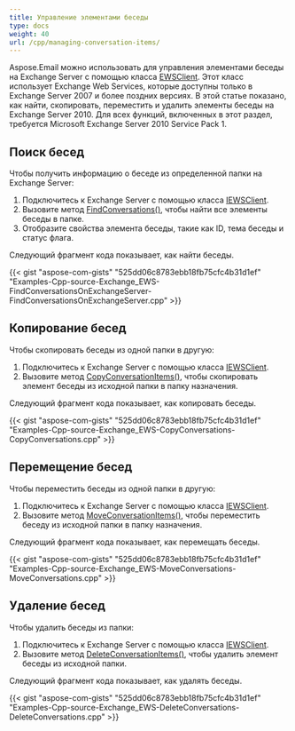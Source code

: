 ```yaml
---
title: Управление элементами беседы
type: docs
weight: 40
url: /cpp/managing-conversation-items/
---
```


Aspose.Email можно использовать для управления элементами беседы на Exchange Server с помощью класса [EWSClient](https://apireference.aspose.com/email/cpp/class/aspose.email.clients.exchange.web_service.e_w_s_client). Этот класс использует Exchange Web Services, которые доступны только в Exchange Server 2007 и более поздних версиях. В этой статье показано, как найти, скопировать, переместить и удалить элементы беседы на Exchange Server 2010. Для всех функций, включенных в этот раздел, требуется Microsoft Exchange Server 2010 Service Pack 1.
##  **Поиск бесед**
Чтобы получить информацию о беседе из определенной папки на Exchange Server:

1. Подключитесь к Exchange Server с помощью класса [IEWSClient](https://apireference.aspose.com/email/cpp/class/aspose.email.clients.exchange.web_service.i_e_w_s_client).
1. Вызовите метод [FindConversations()](https://apireference.aspose.com/email/cpp/class/aspose.email.clients.exchange.web_service.i_e_w_s_client), чтобы найти все элементы беседы в папке.
1. Отобразите свойства элемента беседы, такие как ID, тема беседы и статус флага.

Следующий фрагмент кода показывает, как найти беседы.

{{< gist "aspose-com-gists" "525dd06c8783ebb18fb75cfc4b31d1ef" "Examples-Cpp-source-Exchange_EWS-FindConversationsOnExchangeServer-FindConversationsOnExchangeServer.cpp" >}}
##  **Копирование бесед**
Чтобы скопировать беседы из одной папки в другую:

1. Подключитесь к Exchange Server с помощью класса [IEWSClient](https://apireference.aspose.com/email/cpp/class/aspose.email.clients.exchange.web_service.i_e_w_s_client).
1. Вызовите метод [CopyConversationItems()](https://apireference.aspose.com/email/cpp/class/aspose.email.clients.exchange.web_service.i_e_w_s_client), чтобы скопировать элемент беседы из исходной папки в папку назначения.

Следующий фрагмент кода показывает, как копировать беседы.

{{< gist "aspose-com-gists" "525dd06c8783ebb18fb75cfc4b31d1ef" "Examples-Cpp-source-Exchange_EWS-CopyConversations-CopyConversations.cpp" >}}
##  **Перемещение бесед**
Чтобы переместить беседы из одной папки в другую:

1. Подключитесь к Exchange Server с помощью класса [IEWSClient](https://apireference.aspose.com/email/cpp/class/aspose.email.clients.exchange.web_service.i_e_w_s_client).
1. Вызовите метод [MoveConversationItems()](https://apireference.aspose.com/email/cpp/class/aspose.email.clients.exchange.web_service.i_e_w_s_client), чтобы переместить беседу из исходной папки в папку назначения.

Следующий фрагмент кода показывает, как перемещать беседы.

{{< gist "aspose-com-gists" "525dd06c8783ebb18fb75cfc4b31d1ef" "Examples-Cpp-source-Exchange_EWS-MoveConversations-MoveConversations.cpp" >}}
##  **Удаление бесед**
Чтобы удалить беседы из папки:

1. Подключитесь к Exchange Server с помощью класса [IEWSClient](https://apireference.aspose.com/email/cpp/class/aspose.email.clients.exchange.web_service.i_e_w_s_client).
1. Вызовите метод [DeleteConversationItems()](https://apireference.aspose.com/email/cpp/class/aspose.email.clients.exchange.web_service.i_e_w_s_client), чтобы удалить элемент беседы из исходной папки.

Следующий фрагмент кода показывает, как удалять беседы.

{{< gist "aspose-com-gists" "525dd06c8783ebb18fb75cfc4b31d1ef" "Examples-Cpp-source-Exchange_EWS-DeleteConversations-DeleteConversations.cpp" >}}
